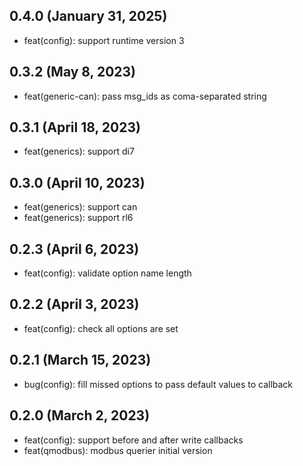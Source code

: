 ## 0.4.0 (January 31, 2025)
* feat(config): support runtime version 3

## 0.3.2 (May 8, 2023)
* feat(generic-can): pass msg_ids as coma-separated string

## 0.3.1 (April 18, 2023)
* feat(generics): support di7

## 0.3.0 (April 10, 2023)
* feat(generics): support can
* feat(generics): support rl6

## 0.2.3 (April 6, 2023)
* feat(config): validate option name length

## 0.2.2 (April 3, 2023)
* feat(config): check all options are set

## 0.2.1 (March 15, 2023)
* bug(config): fill missed options to pass default values to callback

## 0.2.0 (March 2, 2023)
* feat(config): support before and after write callbacks
* feat(qmodbus): modbus querier initial version
